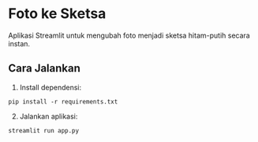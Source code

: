 # Foto ke Sketsa
Aplikasi Streamlit untuk mengubah foto menjadi sketsa hitam-putih secara instan.

## Cara Jalankan
1. Install dependensi:
```
pip install -r requirements.txt
```

2. Jalankan aplikasi:
```
streamlit run app.py
```
